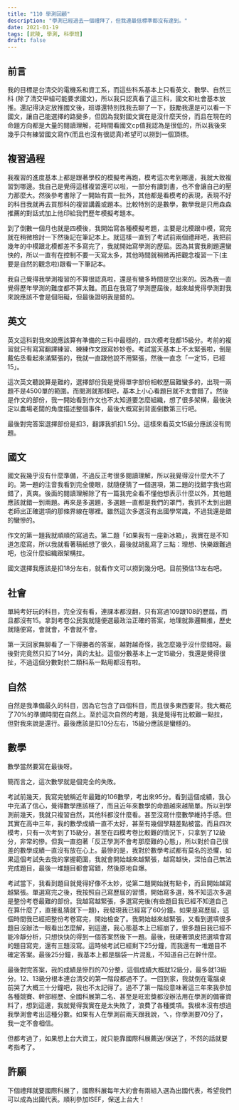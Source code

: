 ```yaml
---
title: "110 學測回顧"
description: "學測已經過去一個禮拜了，但我連最低標準都沒有達到。"
date: 2021-01-19
tags: [武陵, 學測, 科學班]
draft: false
---
```


## 前言

我的目標是台清交的電機系和資工系，而這些科系基本上只看英文、數學、自然三科 (除了清交甲組可能要求國文)，所以我只認真看了這三科，國文和社會基本放推。還記得決定放推國文後，班導還特別找我去聊了一下，鼓勵我還是可以看一下國文，讓自己能選擇的路變多，但因為我對國文實在是沒什麼天份，而且在現在的命題方向都是大量的閱讀理解，花時間看國文cp值我認為是很低的，所以我後來幾乎只有練習國文寫作(而且也沒有很認真)希望可以撈到一個頂標。

## 複習過程
我複習的進度基本上都是跟著學校的模擬考再跑，模考這次考到哪邊，我就大致複習到哪邊。我自己是覺得這樣複習還可以啦，一部分有讀到書，也不會讓自己的壓力那麼大。然後參考書除了一開始有買一批外，其他都是看模考的表現，表現不好的科目我就再去買那科的複習講義或題本。比較特別的是數學，數學我是只用森森推薦的對話式加上他印給我們歷年模擬考題本。

到了倒數一個月也就是四模後，我開始寫各種模擬考題，主要是北模跟中模，寫完就在稍微檢討一下然後記在筆記本上。就這樣一直到了考試前兩個禮拜吧，我把前幾年的中模跟北模都差不多寫完了，我就開始寫學測的歷屆。因為其實我刷題還蠻快的，所以一直有在控制不要一天寫太多，其他時間就稍微再把觀念複習一下(主要是自然的觀念啦)跟看一下筆記本。

我自己覺得我學測複習的不算很認真啦，還是有蠻多時間是空出來的。因為我一直覺得歷年學測的難度都不算太難。而且在我寫了學測歷屆後，越來越覺得學測對我來說應該不會是個阻礙，但最後證明我是錯的。

## 英文
英文這科對我來說應該算有準備的三科中最穩的，四次模考我都15級分。考前的複習就只有寫寫翻譯練習、練練作文跟寫妙妙卷。考試當天基本上不太緊張啦，倒是戴佑丞看起來滿緊張的，我就一直跟他說不用緊張，然後一直念「一定15，已經15」。

這次英文聽說算是難的，選擇部份我是覺得單字部份相較歷屆難蠻多的，出現一兩題不是4500單的範圍。而閱測就那樣吧，基本上小心看題目就不太會錯了。然後是作文的部份，我一開始看到作文也不太知道要怎麼組織，想了很多架構，最後決定以農場老闆的角度描述整個事件，最後大概寫到背面倒數第三行吧。

最後對完答案選擇部份是扣3，翻譯我抓扣1.5分。這樣來看英文15級分應該沒有問題。

## 國文
國文我幾乎沒有什麼準備，不過反正考很多閱讀理解，所以我覺得沒什麼大不了的。第一題的注音我看到完全傻眼，就隨便猜了一個選項，第二題的找錯字我也寫錯了，真爽。後面的閱讀理解除了有一篇我完全看不懂他想表示什麼以外，其他題應該就錯一到兩題。再來是多選題，多選題一直都是我們的罩門，我抓不太到出題老師出正確選項的那條界線在哪裡。雖然這次多選沒有出國學常識，不過我還是錯的蠻慘的。

作文的第一題我就順順的寫過去。第二題「如果我有一座新冰箱」，我實在是不知道怎麼寫，所以我就看著稿紙想了很久，最後就胡亂寫了三點：理想、快樂跟難過吧，也沒什麼組織跟架構拉。

國文選擇我應該是扣18分左右，就看作文可以撈到幾分吧。目前預估13左右吧。

## 社會
單純考好玩的科目，完全沒有看，連課本都沒翻，只有寫過109跟108的歷屆，而且都沒有15。拿到考卷公民我就隨便選最政治正確的答案，地理就靠邏輯推，歷史就隨便寫，會就會，不會就不會。

第一天回家無聊看了一下得勝者的答案，越對越奇怪，我怎麼幾乎沒什麼錯呀。最後對完竟然只扣了14分，真的太扯。這個分數基本上一定15級分，我還是覺得很扯，不過這個分數對於二類科系一點用都沒有啦。

## 自然

自然是我準備最久的科目，因為它包含了四個科目，而且很多東西要背。我大概花了70%的準備時間在自然上。至於這次自然的考題，我是覺得有比較難一點拉，但對我來說是還行。最後應該是扣10分左右，15級分應該是蠻穩的。

## 數學
數學當然要寫在最後呀。

簡而言之，這次數學就是個完全的失敗。

考試前幾天，我寫完號稱近年最難的106數學，考出來95分。看到這個成績，我心中充滿了信心，覺得數學應該穩了，而且近年來數學的命題越來越簡單。所以到學測前幾天，我就只複習自然，其他科都沒什麼看。甚至沒寫什麼數學維持手感。但其實在高中三年，我的數學成績一直不太好，甚至有幾個學期差點被當。而且四次模考，只有一次考到了15級分，甚至在四模考卷比較難的情況下，只拿到了12級分，非常的慘。但我一直抱著「反正學測不會考那麼難的心態」，所以對於自己很差的數學成績一直沒有放在心上。最慘的是，我對於數學考試都有莫名的恐懼，如果這個考試失去我的掌握範圍，我就會開始越來越緊張，越寫越快，深怕自己無法完成題目，最後一堆題目都會寫錯，然後原地自爆。

考試當下，我看到題目就覺得好像不太妙，從第二題開始就有點卡，而且開始越寫越緊張。單選寫完之後，我按照自己寫歷屆的習慣，開始寫多選，殊不知這次多選是整份考卷最難的部份。我越寫越緊張，多選寫完後(有些題目我已經不知道自己在算什麼了，直接亂猜就下一題)，我發現我已經寫了60分鐘。如果是寫歷屆，這個時間我已經把整份考卷寫完，開始檢查了。我開始越來越緊張，又看到選填很多題目沒辦法一眼看出怎麼解，到這邊，我心態基本上已經崩了，很多題目我已經不能冷靜分析，只想快快的得到一個答案然後下一題。最後，我硬著頭皮把選填會寫的題目寫完，還有三題沒寫。這時候考試已經剩下25分鐘，而我還有一堆題目不確定答案。最後25分鐘，我基本上都是腦袋一片混亂，不知道自己在幹什麼。

最後對完答案，我的成績是慘烈的70分整，這個成績大概就12級分，最多就13級分。12、13級分根本連台清交的第一階段都過不了。一回到家，我就倒在電腦桌前哭了大概三十分鐘吧，我也不太記得了。過不了第一階段意味著這三年來我參加各種競賽、幹部經歷、全國科展第二名、甚至是旺宏獎都沒辦法用在學測的備審資料了，想到這邊，我就覺得我實在是太失敗了，浪費了各種獎項。我根本沒有想過我學測會考出這種分數。如果有人在學測前兩天跟我說，ㄟ，你學測要70分了，我一定不會相信。

但都考過了，如果想上台大資工，就只能靠國際科展薦送/保送了，不然的話就要考指考了。

## 許願

下個禮拜就要國際科展了，國際科展每年大約會有兩組入選為出國代表，希望我們可以成為出國代表。順利參加ISEF，保送上台大！
